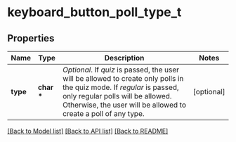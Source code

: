 # keyboard_button_poll_type_t

## Properties
Name | Type | Description | Notes
------------ | ------------- | ------------- | -------------
**type** | **char \*** | *Optional*. If *quiz* is passed, the user will be allowed to create only polls in the quiz mode. If *regular* is passed, only regular polls will be allowed. Otherwise, the user will be allowed to create a poll of any type. | [optional] 

[[Back to Model list]](../README.md#documentation-for-models) [[Back to API list]](../README.md#documentation-for-api-endpoints) [[Back to README]](../README.md)


